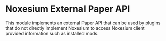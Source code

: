 # Noxesium External Paper API

This module implements an external Paper API that can be used by plugins that do not directly implement Noxesium to access Noxesium client
provided information such as installed mods.